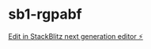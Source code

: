 # sb1-rgpabf

[Edit in StackBlitz next generation editor ⚡️](https://stackblitz.com/~/github.com/test141515111/sb1-rgpabf)